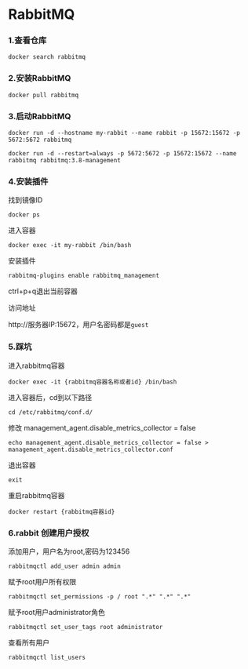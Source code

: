 # RabbitMQ

### 1.查看仓库

```shell
docker search rabbitmq
```

### 2.安装RabbitMQ

```shell
docker pull rabbitmq
```

### 3.启动RabbitMQ

```shell
docker run -d --hostname my-rabbit --name rabbit -p 15672:15672 -p 5672:5672 rabbitmq
```

```shell
docker run -d --restart=always -p 5672:5672 -p 15672:15672 --name rabbitmq rabbitmq:3.8-management
```
### 4.安装插件

找到镜像ID

```shell
docker ps
```

进入容器

```shell
docker exec -it my-rabbit /bin/bash
```

安装插件

```shell
rabbitmq-plugins enable rabbitmq_management
```

ctrl+p+q退出当前容器

访问地址

http://服务器IP:15672，用户名密码都是`guest`

### 5.踩坑

进入rabbitmq容器
```shell
docker exec -it {rabbitmq容器名称或者id} /bin/bash
```

进入容器后，cd到以下路径

```shell
cd /etc/rabbitmq/conf.d/
```

修改 management_agent.disable_metrics_collector = false

```shell
echo management_agent.disable_metrics_collector = false > management_agent.disable_metrics_collector.conf
```

退出容器

```shell
exit
```

重启rabbitmq容器

```shell
docker restart {rabbitmq容器id}
```

### 6.rabbit 创建用户授权

添加用户，用户名为root,密码为123456

```shell
rabbitmqctl add_user admin admin
```

赋予root用户所有权限

```shell
rabbitmqctl set_permissions -p / root ".*" ".*" ".*"
```

赋予root用户administrator角色

```shell
rabbitmqctl set_user_tags root administrator
```

查看所有用户

```shell
rabbitmqctl list_users
```
